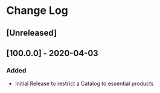 # Change Log

## [Unreleased]

## [100.0.0] - 2020-04-03
### Added
- Initial Release to restrict a Catalog to essential products